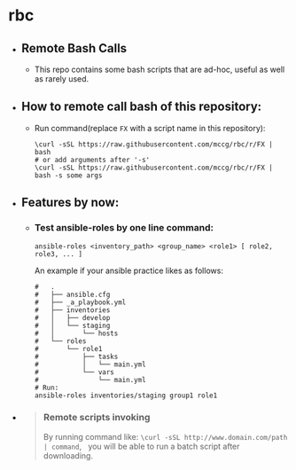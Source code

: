 # rbc
- ## Remote Bash Calls
  - This repo contains some bash scripts that are
    ad-hoc, useful as well as rarely used.
    
- ## How to remote call bash of this repository:
  - Run command(replace ``FX`` with a script name in this repository):
    ```shell
    \curl -sSL https://raw.githubusercontent.com/mccg/rbc/r/FX | bash
    # or add arguments after '-s'
    \curl -sSL https://raw.githubusercontent.com/mccg/rbc/r/FX | bash -s some args
    ```

- ## Features by now:
  - ### Test ansible-roles by one line command:
    ```shell
    ansible-roles <inventory_path> <group_name> <role1> [ role2, role3, ... ]
    ```
    An example if your ansible practice likes as follows:
    ```shell
    #   .
    #   ├── ansible.cfg
    #   ├── _a_playbook.yml
    #   ├── inventories
    #   │   ├── develop
    #   │   └── staging
    #   │       └── hosts
    #   └── roles
    #       └── role1
    #           ├── tasks
    #           │   └── main.yml
    #           └── vars
    #               └── main.yml
    # Run:
    ansible-roles inventories/staging group1 role1
    ```

- > ### Remote scripts invoking
  > By running command like: ``\curl -sSL http://www.domain.com/path | command``,
    you will be able to run a batch script after downloading.
